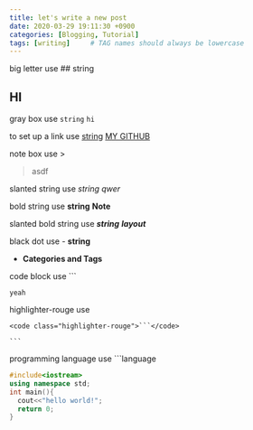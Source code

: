 ```yaml
---
title: let's write a new post
date: 2020-03-29 19:11:30 +0900
categories: [Blogging, Tutorial]
tags: [writing]     # TAG names should always be lowercase
---
```


big letter
use ## string 
## HI 

gray box
use `string`
`hi`  

to set up a link
use [string](url)
[MY GITHUB](https://github.com/rlapo213/)

note box
use >
>asdf

slanted string
use *string*
*qwer*

bold string
use **string**
**Note**

slanted bold string
use ***string***
***layout***

black dot
use - **string**
- **Categories and Tags**

code block
use ```
```
yeah
```

highlighter-rouge
use 
```
<code class="highlighter-rouge">```</code>
```
<code class="highlighter-rouge">```</code>

programming language
use ```language
```c++
#include<iostream>
using namespace std;
int main(){
  cout<<"hello world!";
  return 0;
}
```

